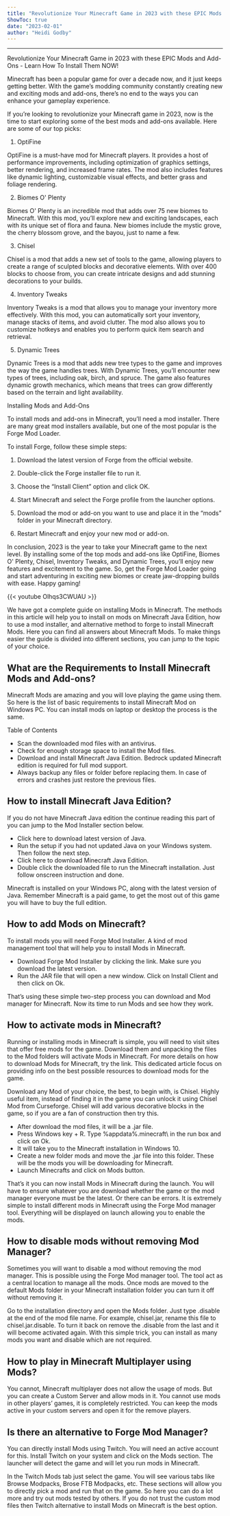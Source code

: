 ```yaml
---
title: "Revolutionize Your Minecraft Game in 2023 with these EPIC Mods and Add-Ons - Learn How To Install Them NOW!"
ShowToc: true 
date: "2023-02-01"
author: "Heidi Godby"
---
```

*****
Revolutionize Your Minecraft Game in 2023 with these EPIC Mods and Add-Ons - Learn How To Install Them NOW!

Minecraft has been a popular game for over a decade now, and it just keeps getting better. With the game’s modding community constantly creating new and exciting mods and add-ons, there’s no end to the ways you can enhance your gameplay experience.

If you’re looking to revolutionize your Minecraft game in 2023, now is the time to start exploring some of the best mods and add-ons available. Here are some of our top picks:

1. OptiFine

OptiFine is a must-have mod for Minecraft players. It provides a host of performance improvements, including optimization of graphics settings, better rendering, and increased frame rates. The mod also includes features like dynamic lighting, customizable visual effects, and better grass and foliage rendering.

2. Biomes O' Plenty

Biomes O' Plenty is an incredible mod that adds over 75 new biomes to Minecraft. With this mod, you’ll explore new and exciting landscapes, each with its unique set of flora and fauna. New biomes include the mystic grove, the cherry blossom grove, and the bayou, just to name a few.

3. Chisel

Chisel is a mod that adds a new set of tools to the game, allowing players to create a range of sculpted blocks and decorative elements. With over 400 blocks to choose from, you can create intricate designs and add stunning decorations to your builds.

4. Inventory Tweaks

Inventory Tweaks is a mod that allows you to manage your inventory more effectively. With this mod, you can automatically sort your inventory, manage stacks of items, and avoid clutter. The mod also allows you to customize hotkeys and enables you to perform quick item search and retrieval.

5. Dynamic Trees

Dynamic Trees is a mod that adds new tree types to the game and improves the way the game handles trees. With Dynamic Trees, you’ll encounter new types of trees, including oak, birch, and spruce. The game also features dynamic growth mechanics, which means that trees can grow differently based on the terrain and light availability.

Installing Mods and Add-Ons

To install mods and add-ons in Minecraft, you’ll need a mod installer. There are many great mod installers available, but one of the most popular is the Forge Mod Loader.

To install Forge, follow these simple steps:

1. Download the latest version of Forge from the official website.

2. Double-click the Forge installer file to run it.

3. Choose the “Install Client” option and click OK.

4. Start Minecraft and select the Forge profile from the launcher options.

5. Download the mod or add-on you want to use and place it in the “mods” folder in your Minecraft directory.

6. Restart Minecraft and enjoy your new mod or add-on.

In conclusion, 2023 is the year to take your Minecraft game to the next level. By installing some of the top mods and add-ons like OptiFine, Biomes O' Plenty, Chisel, Inventory Tweaks, and Dynamic Trees, you’ll enjoy new features and excitement to the game. So, get the Forge Mod Loader going and start adventuring in exciting new biomes or create jaw-dropping builds with ease. Happy gaming!

{{< youtube Olhqs3CWUAU >}} 



We have got a complete guide on installing Mods in Minecraft. The methods in this article will help you to install on mods on Minecraft Java Edition, how to use a mod installer, and alternative method to forge to install Minecraft Mods. Here you can find all answers about Minecraft Mods. To make things easier the guide is divided into different sections, you can jump to the topic of your choice.
 
## What are the Requirements to Install Minecraft Mods and Add-ons?
 
Minecraft Mods are amazing and you will love playing the game using them. So here is the list of basic requirements to install Minecraft Mod on Windows PC. You can install mods on laptop or desktop the process is the same.
 
Table of Contents
 
- Scan the downloaded mod files with an antivirus.
 - Check for enough storage space to install the Mod files.
 - Download and install Minecraft Java Edition. Bedrock updated Minecraft edition is required for full mod support.
 - Always backup any files or folder before replacing them. In case of errors and crashes just restore the previous files.

 
## How to install Minecraft Java Edition?
 
If you do not have Minecraft Java edition the continue reading this part of you can jump to the Mod Installer section below.
 
- Click here to download latest version of Java.
 - Run the setup if you had not updated Java on your Windows system. Then follow the next step.
 - Click here to download Minecraft Java Edition.
 - Double click the downloaded file to run the Minecraft installation. Just follow onscreen instruction and done.

 
Minecraft is installed on your Windows PC, along with the latest version of Java. Remember Minecraft is a paid game, to get the most out of this game you will have to buy the full edition.
 
## How to add Mods on Minecraft?
 
To install mods you will need Forge Mod Installer. A kind of mod management tool that will help you to install Mods in Minecraft.
 
- Download Forge Mod Installer by clicking the link. Make sure you download the latest version.
 - Run the JAR file that will open a new window. Click on Install Client and then click on Ok.

 
That’s using these simple two-step process you can download and Mod manager for Minecraft. Now its time to run Mods and see how they work.
 
## How to activate mods in Minecraft?
 
Running or installing mods in Minecraft is simple, you will need to visit sites that offer free mods for the game. Download them and unpacking the files to the Mod folders will activate Mods in Minecraft. For more details on how to download Mods for Minecraft, try the link. This dedicated article focus on providing info on the best possible resources to download mods for the game.
 
Download any Mod of your choice, the best, to begin with, is Chisel. Highly useful item, instead of finding it in the game you can unlock it using Chisel Mod from Curseforge. Chisel will add various decorative blocks in the game, so if you are a fan of construction then try this.
 
- After download the mod files, it will be a .jar file.
 - Press Windows key + R. Type %appdata%\.minecraft\ in the run box and click on Ok.
 - It will take you to the Minecraft installation in Windows 10.
 - Create a new folder mods and move the .jar file into this folder. These will be the mods you will be downloading for Minecraft.
 - Launch Minecrafts and click on Mods button.

 
That’s it you can now install Mods in Minecraft during the launch. You will have to ensure whatever you are download whether the game or the mod manager everyone must be the latest. Or there can be errors. It is extremely simple to install different mods in Minecraft using the Forge Mod manager tool. Everything will be displayed on launch allowing you to enable the mods.
 
## How to disable mods without removing Mod Manager?
 
Sometimes you will want to disable a mod without removing the mod manager. This is possible using the Forge Mod manager tool. The tool act as a central location to manage all the mods. Once mods are moved to the default Mods folder in your Minecraft installation folder you can turn it off without removing it.
 
Go to the installation directory and open the Mods folder. Just type .disable at the end of the mod file name. For example, chisel.jar, rename this file to chisel.jar.disable. To turn it back on remove the .disable from the last and it will become activated again. With this simple trick, you can install as many mods you want and disable which are not required.
 
## How to play in Minecraft Multiplayer using Mods?
 
You cannot, Minecraft multiplayer does not allow the usage of mods. But you can create a Custom Server and allow mods in it. You cannot use mods in other players’ games, it is completely restricted. You can keep the mods active in your custom servers and open it for the remove players.
 
## Is there an alternative to Forge Mod Manager?
 
You can directly install Mods using Twitch. You will need an active account for this. Install Twitch on your system and click on the Mods section. The launcher will detect the game and will let you run mods in Minecraft.
 
In the Twitch Mods tab just select the game. You will see various tabs like Browse Modpacks, Brose FTB Modpacks, etc. These sections will allow you to directly pick a mod and run that on the game. So here you can do a lot more and try out mods tested by others. If you do not trust the custom mod files then Twitch alternative to install Mods on Minecraft is the best option.




